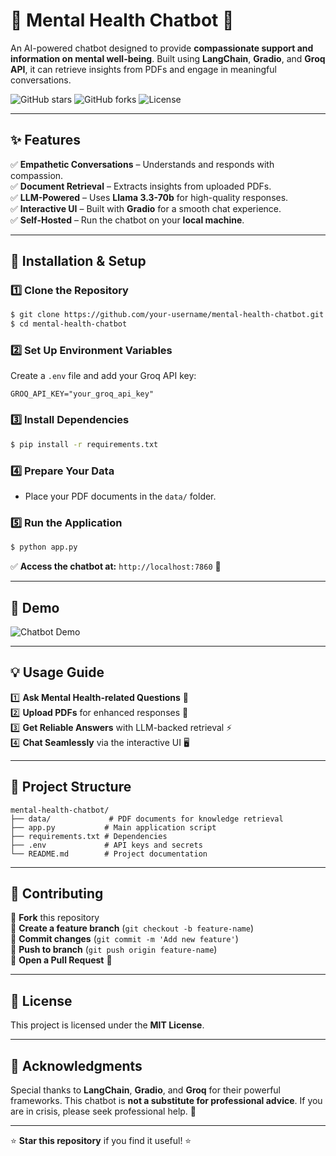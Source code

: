 
# 🧠 Mental Health Chatbot 🤖

An AI-powered chatbot designed to provide **compassionate support and information on mental well-being**. Built using **LangChain**, **Gradio**, and **Groq API**, it can retrieve insights from PDFs and engage in meaningful conversations.

![GitHub stars](https://img.shields.io/github/stars/your-username/mental-health-chatbot?style=social)
![GitHub forks](https://img.shields.io/github/forks/your-username/mental-health-chatbot?style=social)
![License](https://img.shields.io/github/license/your-username/mental-health-chatbot)

---

## ✨ Features

✅ **Empathetic Conversations** – Understands and responds with compassion.  
✅ **Document Retrieval** – Extracts insights from uploaded PDFs.  
✅ **LLM-Powered** – Uses **Llama 3.3-70b** for high-quality responses.  
✅ **Interactive UI** – Built with **Gradio** for a smooth chat experience.  
✅ **Self-Hosted** – Run the chatbot on your **local machine**.  

---

## 🚀 Installation & Setup

### 1️⃣ Clone the Repository
```bash
$ git clone https://github.com/your-username/mental-health-chatbot.git
$ cd mental-health-chatbot
```

### 2️⃣ Set Up Environment Variables
Create a `.env` file and add your Groq API key:
```env
GROQ_API_KEY="your_groq_api_key"
```

### 3️⃣ Install Dependencies
```bash
$ pip install -r requirements.txt
```

### 4️⃣ Prepare Your Data
- Place your PDF documents in the `data/` folder.

### 5️⃣ Run the Application
```bash
$ python app.py
```

✅ **Access the chatbot at:** `http://localhost:7860` 🎉

---

## 🎥 Demo

![Chatbot Demo](https://your-demo-video-url.com)

---

## 💡 Usage Guide

1️⃣ **Ask Mental Health-related Questions** 🧠  
2️⃣ **Upload PDFs** for enhanced responses 📄  
3️⃣ **Get Reliable Answers** with LLM-backed retrieval ⚡  
4️⃣ **Chat Seamlessly** via the interactive UI 🖥️  

---

## 📌 Project Structure
```
mental-health-chatbot/
├── data/             # PDF documents for knowledge retrieval
├── app.py           # Main application script
├── requirements.txt # Dependencies
├── .env             # API keys and secrets
└── README.md        # Project documentation
```

---

## 🤝 Contributing

🔹 **Fork** this repository  
🔹 **Create a feature branch** (`git checkout -b feature-name`)  
🔹 **Commit changes** (`git commit -m 'Add new feature'`)  
🔹 **Push to branch** (`git push origin feature-name`)  
🔹 **Open a Pull Request** 🚀

---

## 📜 License

This project is licensed under the **MIT License**.

---

## 📢 Acknowledgments

Special thanks to **LangChain**, **Gradio**, and **Groq** for their powerful frameworks. This chatbot is **not a substitute for professional advice**. If you are in crisis, please seek professional help. 💙

---

⭐ **Star this repository** if you find it useful! ⭐
